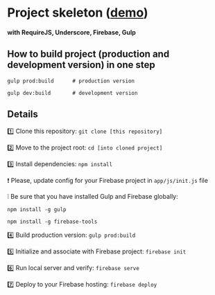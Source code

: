 # Project skeleton ([demo](https://to-do-f3bae.firebaseapp.com/))
#### with RequireJS, Underscore, Firebase, Gulp 

## How to build project (production and development version) in one step

```
gulp prod:build      # production version

gulp dev:build       # development version
```

## Details

:one: Clone this repository: `git clone [this repository]`

:two: Move to the project root: `cd [into cloned project]`

:three: Install dependencies: `npm install`

:exclamation: Please, update config for your Firebase project in `app/js/init.js` file

:grey_exclamation: Be sure that you have installed Gulp and Firebase globally:

```
npm install -g gulp 

npm install -g firebase-tools
```

:four: Build production version: `gulp prod:build`

:five: Initialize and associate with Firebase project: `firebase init`

:six: Run local server and verify: `firebase serve`

:seven: Deploy to your Firebase hosting: `firebase deploy`
